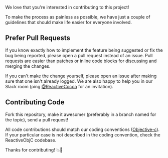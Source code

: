 We love that you're interested in contributing to this project!

To make the process as painless as possible, we have just a couple of guidelines
that should make life easier for everyone involved.

## Prefer Pull Requests

If you know exactly how to implement the feature being suggested or fix the bug
being reported, please open a pull request instead of an issue. Pull requests are easier than
patches or inline code blocks for discussing and merging the changes.

If you can't make the change yourself, please open an issue after making sure
that one isn't already logged. We are also happy to help you in our Slack room (ping [@ReactiveCocoa](https://twitter.com/ReactiveCocoa) for an invitation).

## Contributing Code

Fork this repository, make it awesomer (preferably in a branch named for the
topic), send a pull request!

All code contributions should match our coding conventions ([Objective-c](https://github.com/github/objective-c-conventions)). If your particular case is not described in the coding convention, check the ReactiveObjC codebase.

Thanks for contributing! :boom::camel:

